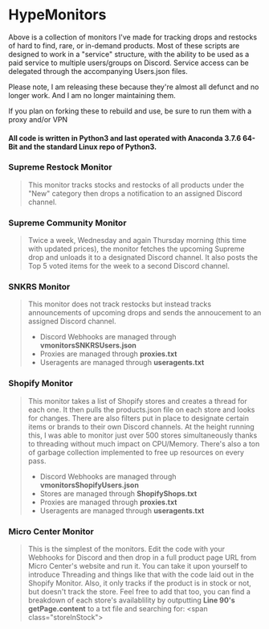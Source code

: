 # HypeMonitors

Above is a collection of monitors I've made for tracking drops and restocks of hard to find, rare, or in-demand products. Most of these scripts are designed to work in a "service" structure, with the ability to be used as a paid service to multiple users/groups on Discord. Service access can be delegated through the accompanying Users.json files.

Please note, I am releasing these because they're almost all defunct and no longer work. And I am no longer maintaining them.

If you plan on forking these to rebuild and use, be sure to run them with a proxy and/or VPN

#### All code is written in Python3 and last operated with Anaconda 3.7.6 64-Bit and the standard Linux repo of Python3.

### Supreme Restock Monitor
> This monitor tracks stocks and restocks of all products under the "New" category then drops a notification to an assigned Discord channel.

### Supreme Community Monitor
> Twice a week, Wednesday and again Thursday morning (this time with updated prices), the monitor fetches the upcoming Supreme drop and unloads it to a designated Discord channel. It also posts the Top 5 voted items for the week to a second Discord channel.

### SNKRS Monitor
> This monitor does not track restocks but instead tracks announcements of upcoming drops and sends the annoucement to an assigned Discord channel. 
> - Discord Webhooks are managed through **vmonitorsSNKRSUsers.json**
> - Proxies are managed through **proxies.txt**
> - Useragents are managed through **useragents.txt**

### Shopify Monitor
> This monitor takes a list of Shopify stores and creates a thread for each one. It then pulls the products.json file on each store and looks for changes. There are also filters put in place to designate certain items or brands to their own Discord channels. At the height running this, I was able to monitor just over 500 stores simultaneously thanks to threading without much impact on CPU/Memory. There's also a ton of garbage collection implemented to free up resources on every pass.
> - Discord Webhooks are managed through **vmonitorsShopifyUsers.json** 
> - Stores are managed through **ShopifyShops.txt**
> - Proxies are managed through **proxies.txt**
> - Useragents are managed through **useragents.txt**

### Micro Center Monitor
> This is the simplest of the monitors. Edit the code with your Webhooks for Discord and then drop in a full product page URL from Micro Center's website and run it. You can take it upon yourself to introduce Threading and things like that with the code laid out in the Shopify Monitor. Also, it only tracks if the product is in stock or not, but doesn't track the store. Feel free to add that too, you can find a breakdown of each store's availablility by outputting **Line 90's getPage.content** to a txt file and searching for: \<span class="storeInStock">
